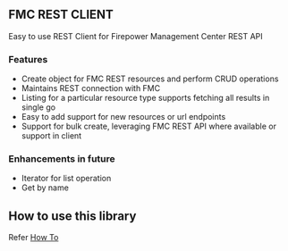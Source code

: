 ## FMC REST CLIENT
Easy to use REST Client for Firepower Management Center REST API

### Features
* Create object for FMC REST resources and perform CRUD operations
* Maintains REST connection with FMC
* Listing for a particular resource type supports fetching all results in single go
* Easy to add support for new resources or url endpoints
* Support for bulk create, leveraging FMC REST API where available or support in client

### Enhancements in future
* Iterator for list operation
* Get by name

## How to use this library
Refer [How To](HOWTO.md)


